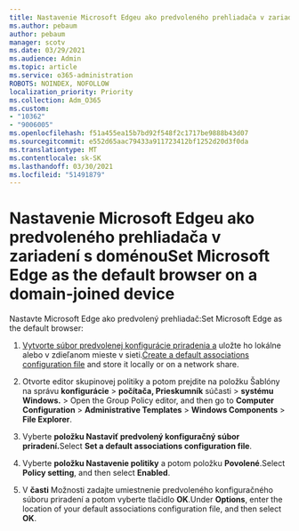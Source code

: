 ```yaml
---
title: Nastavenie Microsoft Edgeu ako predvoleného prehliadača v zariadení s doménou
ms.author: pebaum
author: pebaum
manager: scotv
ms.date: 03/29/2021
ms.audience: Admin
ms.topic: article
ms.service: o365-administration
ROBOTS: NOINDEX, NOFOLLOW
localization_priority: Priority
ms.collection: Adm_O365
ms.custom:
- "10362"
- "9006005"
ms.openlocfilehash: f51a455ea15b7bd92f548f2c1717be9888b43d07
ms.sourcegitcommit: e552d65aac79433a911723412bf1252d20d3f0da
ms.translationtype: MT
ms.contentlocale: sk-SK
ms.lasthandoff: 03/30/2021
ms.locfileid: "51491879"
---
```

# <a name="set-microsoft-edge-as-the-default-browser-on-a-domain-joined-device"></a><span data-ttu-id="db201-102">Nastavenie Microsoft Edgeu ako predvoleného prehliadača v zariadení s doménou</span><span class="sxs-lookup"><span data-stu-id="db201-102">Set Microsoft Edge as the default browser on a domain-joined device</span></span>

<span data-ttu-id="db201-103">Nastavte Microsoft Edge ako predvolený prehliadač:</span><span class="sxs-lookup"><span data-stu-id="db201-103">Set Microsoft Edge as the default browser:</span></span> 

1. <span data-ttu-id="db201-104">[Vytvorte súbor predvolenej konfigurácie priradenia a](https://go.microsoft.com/fwlink/?linkid=2132437) uložte ho lokálne alebo v zdieľanom mieste v sieti.</span><span class="sxs-lookup"><span data-stu-id="db201-104">[Create a default associations configuration file](https://go.microsoft.com/fwlink/?linkid=2132437) and store it locally or on a network share.</span></span>

1. <span data-ttu-id="db201-105">Otvorte editor skupinovej politiky a potom prejdite na položku Šablóny na správu **konfigurácie**  >  **počítača, Prieskumník** súčasti  >  **systému Windows.**  >  </span><span class="sxs-lookup"><span data-stu-id="db201-105">Open the Group Policy editor, and then go to **Computer Configuration** > **Administrative Templates** > **Windows Components** > **File Explorer**.</span></span>

1. <span data-ttu-id="db201-106">Vyberte **položku Nastaviť predvolený konfiguračný súbor priradení.**</span><span class="sxs-lookup"><span data-stu-id="db201-106">Select **Set a default associations configuration file**.</span></span>

1. <span data-ttu-id="db201-107">Vyberte **položku Nastavenie politiky** a potom položku **Povolené**.</span><span class="sxs-lookup"><span data-stu-id="db201-107">Select **Policy setting**, and then select **Enabled**.</span></span>

1. <span data-ttu-id="db201-108">V **časti** Možnosti zadajte umiestnenie predvoleného konfiguračného súboru priradení a potom vyberte tlačidlo **OK**.</span><span class="sxs-lookup"><span data-stu-id="db201-108">Under **Options**, enter the location of your default associations configuration file, and then select **OK**.</span></span>
